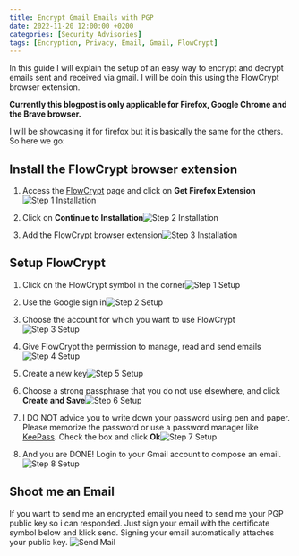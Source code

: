 ```yaml
---
title: Encrypt Gmail Emails with PGP
date: 2022-11-20 12:00:00 +0200
categories: [Security Advisories]
tags: [Encryption, Privacy, Email, Gmail, FlowCrypt]
---
```


In this guide I will explain the setup of an easy way to encrypt and decrypt emails sent and received via gmail. I will be doin this using the FlowCrypt browser extension.

**Currently this blogpost is only applicable for Firefox, Google Chrome and the Brave browser.**

I will be showcasing it for firefox but it is basically the same for the others. So here we go:

## Install the FlowCrypt browser extension
1. Access the [FlowCrypt](https://flowcrypt.com/) page and click on **Get Firefox Extension**![Step 1 Installation](\assets\images\posts\FlowCrypt\FlowCrypt_Startpage.png)

2. Click on **Continue to Installation**![Step 2 Installation](\assets\images\posts\FlowCrypt\FlowCrypt_AllowInstall.png)

3. Add the FlowCrypt browser extension![Step 3 Installation](\assets\images\posts\FlowCrypt\FlowCrypt_Add.png)

## Setup FlowCrypt
1. Click on the FlowCrypt symbol in the corner![Step 1 Setup](\assets\images\posts\FlowCrypt\FlowCrypt_Korner.png)

2. Use the Google sign in![Step 2 Setup](\assets\images\posts\FlowCrypt\FlowCrypt_gmail1.png)

3. Choose the account for which you want to use FlowCrypt![Step 3 Setup](\assets\images\posts\FlowCrypt\FlowCrypt_gmail2.png)

4. Give FlowCrypt the permission to manage, read and send emails![Step 4 Setup](\assets\images\posts\FlowCrypt\FlowCrypt_gmail_permissions.png)

5. Create a new key![Step 5 Setup](\assets\images\posts\FlowCrypt\FlowCrypt_NewKey.png)

6. Choose a strong passphrase that you do not use elsewhere, and click **Create and Save**![Step 6 Setup](\assets\images\posts\FlowCrypt\FlowCrypt_Keypass.png)

7. I DO NOT advice you to write down your password using pen and paper. Please memorize the password or use a password manager like [KeePass](https://keepass.info/). Check the box and click **Ok**![Step 7 Setup](\assets\images\posts\FlowCrypt\FlowCrypt_WriteDown.png)

8. And you are DONE! Login to your Gmail account to compose an email.![Step 8 Setup](\assets\images\posts\FlowCrypt\FlowCrypt_Done.png)

## Shoot me an Email
If you want to send me an encrypted email you need to send me your PGP public key so i can responded. Just sign your email with the certificate symbol below and klick send. Signing your email automatically attaches your public key.
![Send Mail](\assets\images\posts\FlowCrypt\FlowCrypt_PubKey.png)